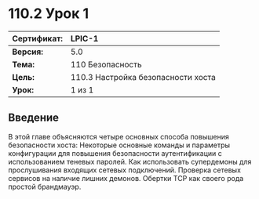 # 110.2 Урок 1

| **Сертификат:** | LPIC-1                                      |
|:----------------|:--------------------------------------------|
| **Версия:**     | 5.0                                         |
| **Тема:**       | 110 Безопасность                            |                           
| **Цель:**       | 110.3 Настройка безопасности хоста    |
| **Урок:**       | 1 из 1                                      |


## Введение

В этой главе объясняются четыре основных способа повышения безопасности хоста: Некоторые основные команды и параметры конфигурации для повышения безопасности аутентификации с использованием теневых паролей. Как использовать супердемоны для прослушивания входящих сетевых подключений. Проверка сетевых сервисов на наличие лишних демонов. Обертки TCP как своего рода простой брандмауэр.
